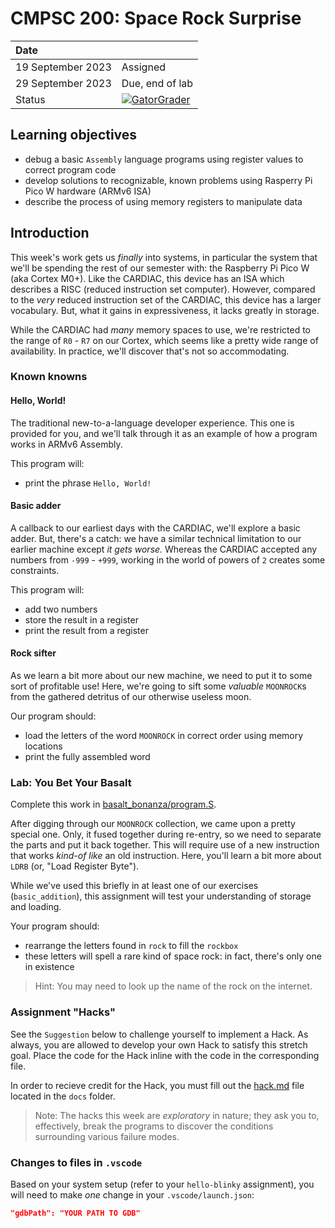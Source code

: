 # CMPSC 200: Space Rock Surprise

| Date              |          |
|:------------------|:---------|
| 19 September 2023 | Assigned  |
| 29 September 2023 | Due, end of lab       |
| Status           | [![GatorGrader](../../actions/workflows/main.yml/badge.svg)](../../actions/workflows/main.yml) |


## Learning objectives

* debug a basic `Assembly` language programs using register values to correct program code
* develop solutions to recognizable, known problems using Rasperry Pi Pico W hardware (ARMv6 ISA)
* describe the process of using memory registers to manipulate data

## Introduction

This week's work gets us _finally_ into systems, in particular the system that we'll be spending the rest of our semester with: the Raspberry Pi Pico W (aka Cortex M0+). Like the CARDIAC, this device has an ISA which describes a RISC (reduced instruction set computer). However, compared to the _very_ reduced instruction set of the CARDIAC, this device has a larger vocabulary. But, what it gains in expressiveness, it lacks greatly in storage.

While the CARDIAC had _many_ memory spaces to use, we're restricted to the range of `R0` - `R7` on our Cortex, which seems like a pretty wide range of availability. In practice, we'll discover that's not so accommodating.

### Known knowns

#### Hello, World!

The traditional new-to-a-language developer experience. This one is provided for you, and we'll talk through it as an example of how a program works in ARMv6 Assembly.

This program will:

* print the phrase `Hello, World!`

#### Basic adder

A callback to our earliest days with the CARDIAC, we'll explore a basic adder. But, there's a catch: we have a similar technical limitation to our earlier machine except _it gets worse._ Whereas the CARDIAC accepted any numbers from `-999` - `+999`, working in the world of powers of `2` creates some constraints.

This program will:

* add two numbers
* store the result in a register
* print the result from a register

#### Rock sifter

As we learn a bit more about our new machine, we need to put it to some sort of profitable use! Here, we're going to sift some _valuable_ `MOONROCK`s from the gathered detritus of our otherwise useless moon.

Our program should:

* load the letters of the word `MOONROCK` in correct order using memory locations
* print the fully assembled word

### Lab: You Bet Your Basalt

Complete this work in [basalt_bonanza/program.S](basalt_bonanza/program.S).

After digging through our `MOONROCK` collection, we came upon a pretty special one. Only, it fused together during re-entry, so we need to separate the parts and put it back together. This will require use of a new instruction that works _kind-of like_ an old instruction. Here, you'll learn a bit more about `LDRB` (or, "Load Register Byte").

While we've used this briefly in at least one of our exercises (`basic_addition`), this assignment will test your understanding of storage and loading.

Your program should:

* rearrange the letters found in `rock` to fill the `rockbox`
* these letters will spell a rare kind of space rock: in fact, there's only one in existence

> Hint: You may need to look up the name of the rock on the internet.

### Assignment "Hacks"

See the `Suggestion` below to challenge yourself to implement a Hack. As always, you are allowed to develop
your own Hack to satisfy this stretch goal. Place the code for the Hack inline with the code in the corresponding
file.

In order to recieve credit for the Hack, you must fill out the [hack.md](docs/hack.md) file located in the
`docs` folder.

> Note: The hacks this week are _exploratory_ in nature; they ask you to, effectively, break the programs to discover the conditions surrounding various failure modes. 



### Changes to files in `.vscode`

Based on your system setup (refer to your `hello-blinky` assignment), you will need to make _one_ change in your `.vscode/launch.json`:

```json
"gdbPath": "YOUR PATH TO GDB"
```
